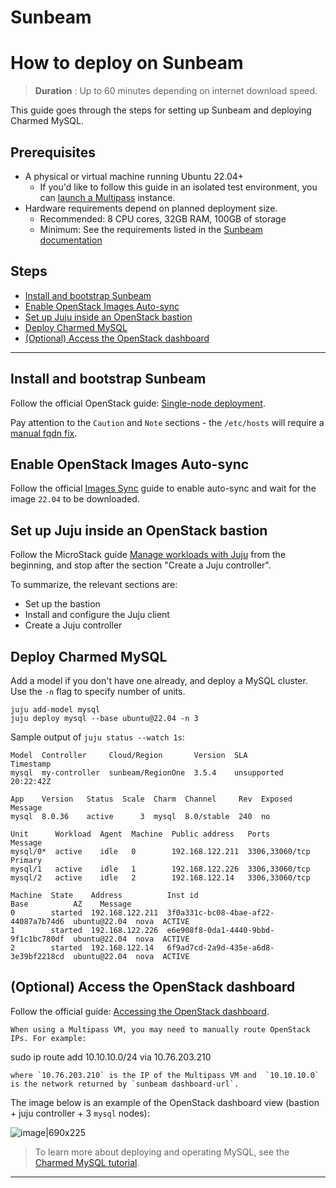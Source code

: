 
# Sunbeam

# How to deploy on Sunbeam

> **Duration** : Up to 60 minutes depending on internet download speed.

This guide goes through the steps for setting up Sunbeam and deploying Charmed MySQL. 

## Prerequisites
* A physical or virtual machine running Ubuntu 22.04+
  * If you'd like to follow this guide in an isolated test environment, you can [launch a Multipass](/tutorial/1-set-up-the-environment) instance.
* Hardware requirements depend on planned deployment size.
  * Recommended: 8 CPU cores, 32GB RAM, 100GB of storage
  * Minimum: See the requirements listed in the [Sunbeam documentation][Single-node guided]

## Steps
* [Install and bootstrap Sunbeam](#install-and-bootstrap-sunbeam)
* [Enable OpenStack Images Auto-sync](#enable-openstack-images-auto-sync)
* [Set up Juju inside an OpenStack bastion](set-up-juju-inside-an-openstack-bastion)
* [Deploy Charmed MySQL](#deploy-charmed-mysql)
* [(Optional) Access the OpenStack dashboard](#optional-access-the-openstack-dashboard)
---

## Install and bootstrap Sunbeam
Follow the official OpenStack guide: [Single-node deployment][Single-node guided]. 

Pay attention to the `Caution` and `Note` sections - the `/etc/hosts` will require a [manual fqdn fix](https://github.com/canonical/multipass/issues/3277#issuecomment-2471434029).

## Enable OpenStack Images Auto-sync
Follow the official [Images Sync] guide to enable auto-sync and wait for the image `22.04` to be downloaded.

## Set up Juju inside an OpenStack bastion
Follow the MicroStack guide [Manage workloads with Juju] from the beginning, and stop after the section "Create a Juju controller". 

To summarize, the relevant sections are:
* Set up the bastion
* Install and configure the Juju client
* Create a Juju controller 

## Deploy Charmed MySQL
Add a model if you don't have one already, and deploy a MySQL cluster. Use the `-n` flag to specify number of units.
```shell
juju add-model mysql
juju deploy mysql --base ubuntu@22.04 -n 3
```

Sample output of `juju status --watch 1s`:
```shell
Model  Controller     Cloud/Region       Version  SLA          Timestamp
mysql  my-controller  sunbeam/RegionOne  3.5.4    unsupported  20:22:42Z

App    Version   Status  Scale  Charm  Channel     Rev  Exposed  Message
mysql  8.0.36    active      3  mysql  8.0/stable  240  no       

Unit      Workload  Agent  Machine  Public address   Ports           Message
mysql/0*  active    idle   0        192.168.122.211  3306,33060/tcp  Primary
mysql/1   active    idle   1        192.168.122.226  3306,33060/tcp  
mysql/2   active    idle   2        192.168.122.14   3306,33060/tcp  

Machine  State    Address          Inst id                               Base          AZ    Message
0        started  192.168.122.211  3f0a331c-bc08-4bae-af22-44087a7b74d6  ubuntu@22.04  nova  ACTIVE
1        started  192.168.122.226  e6e908f8-0da1-4440-9bbd-9f1c1bc780df  ubuntu@22.04  nova  ACTIVE
2        started  192.168.122.14   6f9ad7cd-2a9d-435e-a6d8-3e39bf2218cd  ubuntu@22.04  nova  ACTIVE
```

## (Optional) Access the OpenStack dashboard 
Follow the official guide: [Accessing the OpenStack dashboard].
```{note}
When using a Multipass VM, you may need to manually route OpenStack IPs. For example:
```
sudo ip route add 10.10.10.0/24 via 10.76.203.210 
```
where `10.76.203.210` is the IP of the Multipass VM and  `10.10.10.0` is the network returned by `sunbeam dashboard-url`. 
```

The image below is an example of the OpenStack dashboard view (bastion + juju controller + 3 `mysql` nodes):

![image|690x225](upload://fsYFnvPbgxhsAeFtfva4b5qbKii.png)

> To learn more about deploying and operating MySQL, see the [Charmed MySQL tutorial][Tutorial].

<!-- LABELS-->
[Tutorial]: /tutorial/index
[Single-node guided]: https://microstack.run/docs/single-node-guided
[Accessing the OpenStack dashboard]: https://microstack.run/docs/dashboard
[Images Sync]: https://microstack.run/docs/images
[Manage workloads with Juju]: https://microstack.run/docs/juju-workloads

-------------------------

